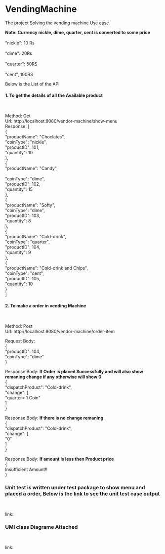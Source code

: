 # VendingMachine
The project Solving the vending machine Use case</br>

<strong>Note: Currency nickle, dime, quarter, cent is converted to some price</strong></br>  
     "nickle": 10 Rs</br>  
		 "dime": 20Rs</br>  
		 "quarter": 50RS</br>  
		 "cent", 100RS</br>  

Below is the List of the API</br>

<h4>1. To get the details of all the Available product</h4></br>

   Method: Get</br>
   Url: http://localhost:8080/vendor-machine/show-menu</br>
   Response: [</br>
    {</br>
        "productName": "Choclates",</br>
        "coinType": "nickle",</br>
        "productID": 101,</br>
        "quantity": 10</br>
    },</br>
    {</br>
        "productName": "Candy",</br></br>
        "coinType": "dime",</br>
        "productID": 102,</br>
        "quantity": 15</br>
    },</br>
    {</br>
        "productName": "Softy",</br>
        "coinType": "dime",</br>
        "productID": 103,</br>
        "quantity": 8</br>
    },</br>
    {</br>
        "productName": "Cold-drink",</br>
        "coinType": "quarter",</br>
        "productID": 104,</br>
        "quantity": 9</br>
    },</br>
    {</br>
        "productName": "Cold-drink and Chips",</br>
        "coinType": "cent",</br>
        "productID": 105,</br>
        "quantity": 10</br>
    }</br>
]</br>



<h4>2. To make a order in vending Machine</h4></br>

  Method: Post</br>
  Url: http://localhost:8080/vendor-machine/order-item</br>
  
  Request Body:</br>
  {</br>
    "productID": 104,</br>
    "coinType": "dime"</br>
  }</br>
  
  Response Body: <strong>If Order is placed Successfully and will also show remaning change if any otherwise will show 0</strong></br>
  {</br>
    "dispatchProduct": "Cold-drink",</br>
    "change": [</br>
        "quarter= 1 Coin"</br>
    ]</br>
}</br>

Response Body: <strong>If there is no change remaning</strong></br>
  {</br>
    "dispatchProduct": "Cold-drink",</br>
    "change": [</br>
        "0"</br>
    ]</br>
 }</br>
 
 Response Body: <strong>If amount is less then Product price </strong></br>
  {</br>
    Insufficient Amount!!</br>
}</br>
  
  
<h3> Unit test is written under test package to show menu and placed a order, Below is the link to see the unit test case output</h3> </br>

link: 

<h3> UMl class Diagrame Attached</h3></br>

link: 


   

  
  
